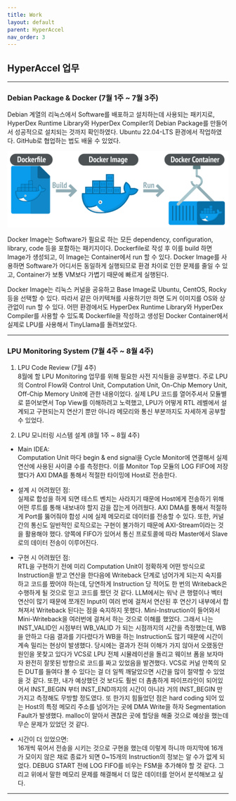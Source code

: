 ```yaml
---
title: Work
layout: default
parent: HyperAccel
nav_order: 3
---
```


## HyperAccel 업무  

---

### **Debian Package & Docker** (7월 1주 ~ 7월 3주)

Debian 계열의 리눅스에서 Software를 배포하고 설치하는데 사용되는 패키지로, HyperDex Runtime Library와 HyperDex Compiler의 Debian Package를 만들어서 성공적으로 설치되는 것까지 확인하였다. Ubuntu 22.04-LTS 환경에서 작업하였다. GitHub로 협업하는 법도 배울 수 있었다.   

![Docker](../images/dockerfile.png)  

Docker Image는 Software가 필요로 하는 모든 dependency, configuration, library, code 등을 포함하는 패키지이다. Dockerfile로 작성 후 이를 build 하면 Image가 생성되고, 이 Image는 Container에서 run 할 수 있다. Docker Image를 사용하면 Software가 어디서든 동일하게 실행되므로 환경 차이로 인한 문제를 줄일 수 있고, Container가 보통 VM보다 가볍기 때문에 빠르게 실행된다.  

Docker Image는 리눅스 커널을 공유하고 Base Image로 Ubuntu, CentOS, Rocky 등을 선택할 수 있다. 따라서 같은 아키텍쳐를 사용하기만 하면 도커 이미지를 OS와 상관없이 run 할 수 있다. 어떤 환경에서도 HyperDex Runtime Library와 HyperDex Compiler를 사용할 수 있도록 Dockerfile을 작성하고 생성된 Docker Container에서 실제로 LPU를 사용해서 TinyLlama를 돌려보았다.  

---

### **LPU Monitoring System** (7월 4주 ~ 8월 4주)  

1. LPU Code Review (7월 4주)  
 8월에 할 LPU Monitoring 업무를 위해 필요한 사전 지식들을 공부했다. 주로 LPU의 Control Flow와 Control Unit, Computation Unit, On-Chip Memory Unit, Off-Chip Memory Unit에 관한 내용이었다. 실제 LPU 코드를 열어주셔서 모듈별로 뜯어보면서 Top View를 이해하려고 노력했고, LPU가 어떻게 RTL 레벨에서 설계되고 구현되는지 연산기 뿐만 아니라 메모리와 통신 부분까지도 자세하게 공부할 수 있었다.  

2. LPU 모니터링 시스템 설계 (8월 1주 ~ 8월 4주)  

 - Main IDEA:  
 Computation Unit 마다 begin & end signal을 Cycle Monitor에 연결해서 실제 연산에 사용된 사이클 수를 측정한다. 이를 Monitor Top 모듈의 LOG FIFO에 저장했다가 AXI DMA를 통해서 적절한 타이밍에 Host로 전송한다. 

 - 설계 시 어려웠던 점:  
 실제로 합성을 하게 되면 테스트 벤치는 사라지기 때문에 Host에게 전송하기 위해 어떤 루트를 통해 내보내야 할지 감을 잡는게 어려웠다. AXI DMA를 통해서 적절하게 Port를 뚫어줘야 합성 시에 실제 메모리로 데이터를 전송할 수 있다. 또한, 커널 간의 통신도 일반적인 로직으로는 구현이 불가하기 때문에 AXI-Stream이라는 것을 활용해야 했다. 양쪽에 FIFO가 있어서 통신 프로토콜에 따라 Master에서 Slave로의 데이터 전송이 이루어진다.  

 - 구현 시 어려웠던 점:  
 RTL을 구현하기 전에 미리 Computation Unit이 정확하게 어떤 방식으로 Instruction을 받고 연산을 한다음에 Writeback 단계로 넘어가게 되는지 숙지를 하고 코드를 짰어야 하는데, 당연하게 Instruction 당 적어도 한 번의 Writeback은 수행하게 될 것으로 믿고 코드를 짰던 것 같다. LLM에서는 워낙 큰 행렬이나 벡터 연산이 많기 때문에 쪼개진 Input이 여러 번에 걸쳐서 연산된 후 연산기 내부에서 합쳐져서 Writeback 된다는 점을 숙지하지 못했다. Mini-Instruction이 들어와서 Mini-Writeback을 여러번에 걸쳐서 하는 것으로 이해를 했었다. 그래서 나는 INST_VALID인 시점부터 WB_VALID 가 되는 시점까지의 시간을 측정했는데, WB을 안하고 다음 결과를 기다렸다가 WB을 하는 Instruction도 많기 때문에 시간이 계속 밀리는 현상이 발생했다. 당시에는 결과가 전혀 이해가 가지 않아서 오랬동안 원인을 못찾고 있다가 VCS로 LPU 전체 시뮬레이션을 돌리고 웨이브 폼을 보자마자 완전히 잘못된 방향으로 코드를 짜고 있었음을 발견했다. VCS로 커널 안쪽의 모든 DUT를 들여다 볼 수 있다는 걸 더 일찍 깨달았으면 시간을 많이 절약할 수 있었을 것 같다. 또한, 내가 예상했던 것 보다도 훨씬 더 촘촘하게 파이프라인이 되어있어서 INST_BEGIN 부터 INST_END까지의 시간이 아니라 거의 INST_BEGIN 만 가지고 측정해도 무방할 정도였다. 또 한가지 힘들었던 점은 hard coding 되어 있는 Host의 특정 메모리 주소를 넘어가는 곳에 DMA Write을 하자 Segmentation Fault가 발생했다. malloc이 알아서 괜찮은 곳에 할당을 해줄 것으로 예상을 했는데 무슨 문제가 있었던 것 같다. 

- 시간이 더 있었으면:  
16개씩 묶어서 전송을 시키는 것으로 구현을 했는데 이렇게 하니까 마지막에 16개가 모이지 않은 채로 종료가 되면 0~15개의 Instruction의 정보는 알 수가 없게 되었다. DEBUG START 전에 LOG FIFO를 비우는 FSM을 추가해야 할 것 같다. 그리고 위에서 말한 메모리 문제를 해결해서 더 많은 데이터를 얻어서 분석해보고 싶다.  
   

 
---



